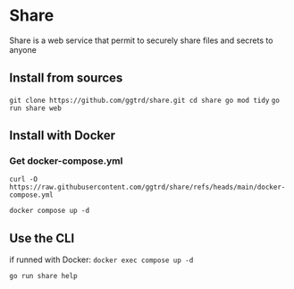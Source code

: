 # Share

Share is a web service that permit to securely share files and secrets to anyone


## Install from sources
`
git clone https://github.com/ggtrd/share.git
cd share
go mod tidy
`
`
go run share web
`

## Install with Docker

### Get docker-compose.yml
`
curl -O https://raw.githubusercontent.com/ggtrd/share/refs/heads/main/docker-compose.yml
`

`
docker compose up -d
`


## Use the CLI

if runned with Docker:
`
docker exec compose up -d
`

`
go run share help
`


